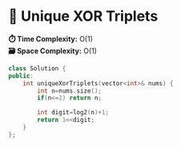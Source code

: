 # 🧩 Unique XOR Triplets

**⏱️ Time Complexity:** O(1)  
**🗃️ Space Complexity:** O(1)

```cpp
class Solution {
public:
    int uniqueXorTriplets(vector<int>& nums) {
        int n=nums.size();
        if(n<=2) return n;

        int digit=log2(n)+1;
        return 1<<digit;
    }
};
```
